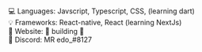 💻 Languages: Javscript, Typescript, CSS, (learning dart)\
💡 Frameworks: React-native, React (learning NextJs)\
💎 Website: 🚧 building 🚧\
💬 Discord: MR edo_#8127

<!---
MRedojs/MRedojs is a ✨ special ✨ repository because its `README.md` (this file) appears on your GitHub profile.
You can click the Preview link to take a look at your changes.
--->
